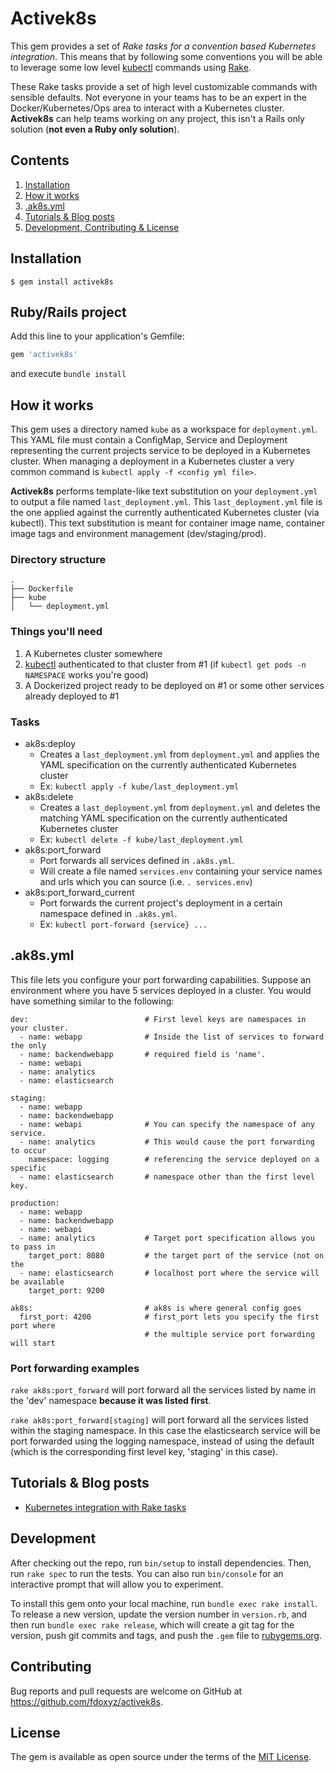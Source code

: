 # Activek8s

This gem provides a set of _Rake tasks for a convention based Kubernetes integration_. This means that by following some conventions you will be able to leverage some low level [kubectl](https://kubernetes.io/docs/reference/kubectl/overview/) commands using [Rake](https://github.com/ruby/rake).

These Rake tasks provide a set of high level customizable commands with sensible defaults. Not everyone in your teams has to be an expert in the Docker/Kubernetes/Ops area to interact with a Kubernetes cluster. __Activek8s__ can help teams working on any project, this isn't a Rails only solution (__not even a Ruby only solution__).

## Contents

  1. [Installation](https://github.com/fdoxyz/activek8s#installation)
  2. [How it works](https://github.com/fdoxyz/activek8s#how-it-works)
  3. [.ak8s.yml](https://github.com/fdoxyz/activek8s#ak8syml)
  4. [Tutorials & Blog posts](https://github.com/fdoxyz/activek8s#tutorials--blog-posts)
  5. [Development, Contributing & License](https://github.com/fdoxyz/activek8s#development)
  

## Installation

    $ gem install activek8s

## Ruby/Rails project

Add this line to your application's Gemfile:

```ruby
gem 'activek8s'
```

and execute `bundle install`

## How it works

This gem uses a directory named `kube` as a workspace for `deployment.yml`. This YAML file must contain a ConfigMap, Service and Deployment representing the current projects service to be deployed in a Kubernetes cluster. When managing a deployment in a Kubernetes cluster a very common command is `kubectl apply -f <config yml file>`.

__Activek8s__ performs template-like text substitution on your `deployment.yml` to output a file named `last_deployment.yml`. This `last_deployment.yml` file is the one applied against the currently authenticated Kubernetes cluster (via kubectl). This text substitution is meant for container image name, container image tags and environment management (dev/staging/prod).

### Directory structure

```
.
├── Dockerfile
├── kube
│   └── deployment.yml
```

### Things you'll need

  1. A Kubernetes cluster somewhere
  2. [kubectl](https://kubernetes.io/docs/reference/kubectl/overview/) authenticated to that cluster from #1 (if `kubectl get pods -n NAMESPACE` works you're good)
  3. A Dockerized project ready to be deployed on #1 or some other services already deployed to #1

### Tasks

  * ak8s:deploy
    * Creates a `last_deployment.yml` from `deployment.yml` and applies the YAML specification on the currently authenticated Kubernetes cluster
    * Ex: `kubectl apply -f kube/last_deployment.yml`
  * ak8s:delete
    * Creates a `last_deployment.yml` from `deployment.yml` and deletes the matching YAML specification on the currently authenticated Kubernetes cluster
    * Ex: `kubectl delete -f kube/last_deployment.yml`
  * ak8s:port_forward
    * Port forwards all services defined in `.ak8s.yml`.
    * Will create a file named `services.env` containing your service names and urls which you can source (i.e. `. services.env`)
  * ak8s:port_forward_current
    * Port forwards the current project's deployment in a certain namespace defined in `.ak8s.yml`.
    * Ex: `kubectl port-forward {service} ...`

## .ak8s.yml

This file lets you configure your port forwarding capabilities. Suppose an environment where you have 5 services deployed in a cluster. You would have something similar to the following:

```
dev:                          # First level keys are namespaces in your cluster.
  - name: webapp              # Inside the list of services to forward the only
  - name: backendwebapp       # required field is 'name'.
  - name: webapi
  - name: analytics
  - name: elasticsearch

staging:
  - name: webapp        
  - name: backendwebapp
  - name: webapi              # You can specify the namespace of any service.     
  - name: analytics           # This would cause the port forwarding to occur
    namespace: logging        # referencing the service deployed on a specific
  - name: elasticsearch       # namespace other than the first level key.

production:
  - name: webapp
  - name: backendwebapp
  - name: webapi
  - name: analytics           # Target port specification allows you to pass in
    target_port: 8080         # the target port of the service (not on the
  - name: elasticsearch       # localhost port where the service will be available
    target_port: 9200

ak8s:                         # ak8s is where general config goes
  first_port: 4200            # first_port lets you specify the first port where
                              # the multiple service port forwarding will start
```

### Port forwarding examples

`rake ak8s:port_forward` will port forward all the services listed by name in the 'dev' namespace __because it was listed first__.

`rake ak8s:port_forward[staging]` will port forward all the services listed within the staging namespace. In this case the elasticsearch service will be port forwarded using the logging namespace, instead of using the default (which is the corresponding first level key, 'staging' in this case).

## Tutorials & Blog posts

  * [Kubernetes integration with Rake tasks](https://dev.to/fdoxyz/kubernetes-integration-with-rake-tasks-j0b)

## Development

After checking out the repo, run `bin/setup` to install dependencies. Then, run `rake spec` to run the tests. You can also run `bin/console` for an interactive prompt that will allow you to experiment.

To install this gem onto your local machine, run `bundle exec rake install`. To release a new version, update the version number in `version.rb`, and then run `bundle exec rake release`, which will create a git tag for the version, push git commits and tags, and push the `.gem` file to [rubygems.org](https://rubygems.org).

## Contributing

Bug reports and pull requests are welcome on GitHub at https://github.com/fdoxyz/activek8s.

## License

The gem is available as open source under the terms of the [MIT License](https://opensource.org/licenses/MIT).
